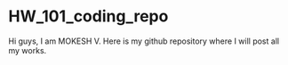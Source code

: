 # HW_101_coding_repo
Hi guys, I am MOKESH V. Here is my github repository where I will post all my works.
